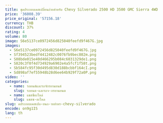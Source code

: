 ```yaml
---
title: ชุดประกอบเคสเปลี่ยนถ่ายสำหรับ Chevy Silverado 2500 HD 3500 GMC Sierra 4WD 6.0L
price: '36008.39'
price_original: '57156.18'
currency: THB
discount: 37%
rating: 4
volume: 80
image: S6e5137ce0972456d825040feefd9f467G.jpg
images:
  - S6e5137ce0972456d825040feefd9f467G.jpg
  - Sf394523bedf4412482c0076fb9bec802m.png
  - S08bde015e40d466295b084c6031329de1.png
  - S820c3f0f4d734929a6902e4a5fcf1f58t.png
  - Sb584fc95f30d495d830d188bcbbf164cI.png
  - Sd898af7ef55948b28d6ee64b929f72a0P.png
video: ''
categories:
  - name: รถยนต์และรถจักรยานยนต์
    slug: รถยนต-และรถจ-กรยานยนต
  - name: แชสซีอะไหล่
    slug: แชสซ-อะไหล
slug: ดประกอบเคสเปล-ยนถ-ายสำหร-chevy-silverado
encode: on9g1IS
lang: th
---
```

  